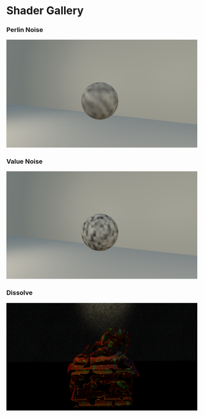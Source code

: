 # Shader Gallery
### Perlin Noise
<img src="Images/PerlinNoise.png"  width="500">

### Value Noise
<img src="Images/ValueNoise.png"  width="500">

### Dissolve
<img src="Images/Dissolve.png" width="500">